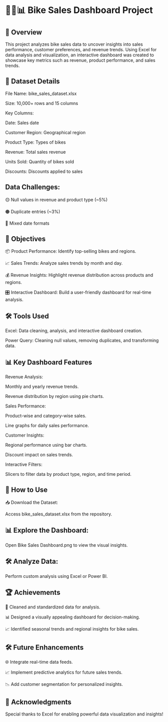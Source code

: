# 🚴‍♂️📊 Bike Sales Dashboard Project
## 🌟 Overview
This project analyzes bike sales data to uncover insights into sales performance, customer preferences, and revenue trends. Using Excel for data analysis and visualization, an interactive dashboard was created to showcase key metrics such as revenue, product performance, and sales trends.

## 📂 Dataset Details
File Name: bike_sales_dataset.xlsx

Size: 10,000+ rows and 15 columns

Key Columns:

Date: Sales date

Customer Region: Geographical region

Product Type: Types of bikes

Revenue: Total sales revenue

Units Sold: Quantity of bikes sold

Discounts: Discounts applied to sales

## Data Challenges:

🟡 Null values in revenue and product type (~5%)

🟠 Duplicate entries (~3%)

🔴 Mixed date formats

## 🎯 Objectives
📦 Product Performance: Identify top-selling bikes and regions.

📈 Sales Trends: Analyze sales trends by month and day.

💰 Revenue Insights: Highlight revenue distribution across products and regions.

🎛️ Interactive Dashboard: Build a user-friendly dashboard for real-time analysis.

## 🛠️ Tools Used
Excel: Data cleaning, analysis, and interactive dashboard creation.

Power Query: Cleaning null values, removing duplicates, and transforming data.

## 📊 Key Dashboard Features
Revenue Analysis:

Monthly and yearly revenue trends.

Revenue distribution by region using pie charts.

Sales Performance:

Product-wise and category-wise sales.

Line graphs for daily sales performance.

Customer Insights:

Regional performance using bar charts.

Discount impact on sales trends.

Interactive Filters:

Slicers to filter data by product type, region, and time period.

## 🚀 How to Use
📥 Download the Dataset:

Access bike_sales_dataset.xlsx from the repository.

## 📊 Explore the Dashboard:

Open Bike Sales Dashboard.png to view the visual insights.

## 🛠️ Analyze Data:

Perform custom analysis using Excel or Power BI.

## 🏆 Achievements
🧹 Cleaned and standardized data for analysis.

📊 Designed a visually appealing dashboard for decision-making.

📈 Identified seasonal trends and regional insights for bike sales.

## 🛠️ Future Enhancements
🌐 Integrate real-time data feeds.

📈 Implement predictive analytics for future sales trends.

📉 Add customer segmentation for personalized insights.


## 🙌 Acknowledgments
Special thanks to Excel for enabling powerful data visualization and insights!
